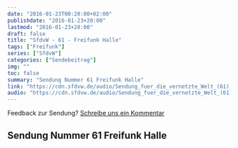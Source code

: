 ```yaml
---
date: "2016-01-23T00:20:00+02:00"
publishdate: "2016-01-23+20:00"
lastmod: "2016-01-23+20:00"
draft: false
title: "SfdvW - 61 - Freifunk Halle"
tags: ["Freifunk"]
series: ["SfdvW"]
categories: ["Sendebeitrag"]
img: ""
toc: false
summary: "Sendung Nummer 61 Freifunk Halle"
link: "https://cdn.sfdvw.de/audio/Sendung_fuer_die_vernetzte_Welt_(61)_2016_01_23_Freifunk_Halle.mp3"
audio: "https://cdn.sfdvw.de/audio/Sendung_fuer_die_vernetzte_Welt_(61)_2016_01_23_Freifunk_Halle.mp3"
---
```


<div align="center" id="example"></div>
<script src="https://cdn.podlove.org/web-player/embed.js"></script>

Feedback zur Sendung?
[Schreibe uns ein Kommentar](mailto:SfdvW@radiocorax.de)

## Sendung Nummer 61 Freifunk Halle

<script>
  podlovePlayer('#example', '/blog/sfdvw61.json');
</script>
